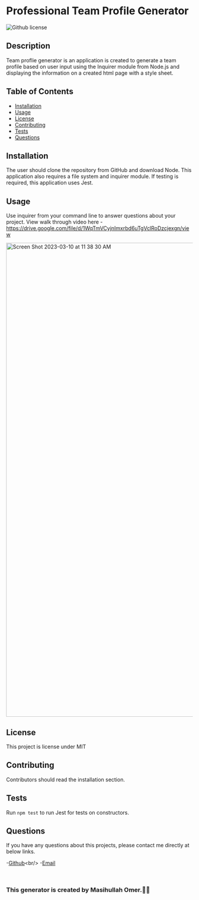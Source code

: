 # Professional Team Profile Generator

![Github license](https://img.shields.io/badge/license-MIT-olive.svg)

## Description

Team proflie generator is an application is created to generate a team profile based on user input using the Inquirer module from Node.js and displaying the information on a created html page with a style sheet.

## Table of Contents

- [Installation](#installation)
- [Usage](#usage)
- [License](#license)
- [Contributing](#contributing)
- [Tests](#tests)
- [Questions](#questions)

## Installation

The user should clone the repository from GitHub and download Node. This application also requires a file system and inquirer module. If testing is required, this application uses Jest.

## Usage

Use inquirer from your command line to answer questions about your project.
View walk through video here - https://drive.google.com/file/d/1WqTmVCyjnImxrbd6uTgVclRoDzcjexgn/view


<img width="1279" alt="Screen Shot 2023-03-10 at 11 38 30 AM" src="https://user-images.githubusercontent.com/111917255/224449643-c7d38e89-1210-4440-a303-740888bd8b99.png">


## License

This project is license under MIT

## Contributing

Contributors should read the installation section.

## Tests

Run `npm test` to run Jest for tests on constructors.

## Questions

If you have any questions about this projects, please contact me directly at below links.

-[Github]('https://github.com/OmerMasih')<br/> -[Email]('https://github.com/masihomer123@gmail.com')

  <br/>

### This generator is created by Masihullah Omer.👏🏻
